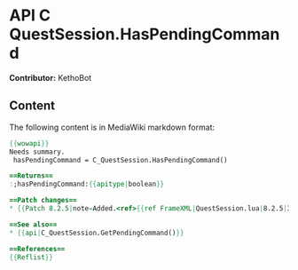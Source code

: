 # API C QuestSession.HasPendingCommand

**Contributor:** KethoBot

## Content

The following content is in MediaWiki markdown format:

```mediawiki
{{wowapi}}
Needs summary.
 hasPendingCommand = C_QuestSession.HasPendingCommand()

==Returns==
:;hasPendingCommand:{{apitype|boolean}}

==Patch changes==
* {{Patch 8.2.5|note=Added.<ref>{{ref FrameXML|QuestSession.lua|8.2.5|31960||20190924}}</ref>}}

==See also==
* {{api|C_QuestSession.GetPendingCommand()}}

==References==
{{Reflist}}
```